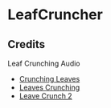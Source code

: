 # LeafCruncher

## Credits
Leaf Crunching Audio
- [Crunching Leaves](https://pixabay.com/sound-effects/crunching-leaves-46873/)
- [Leaves Crunching](https://pixabay.com/sound-effects/leaves-crunching-6954/)
- [Leave Crunch 2](https://pixabay.com/sound-effects/leave-crunch-2-64099/)
